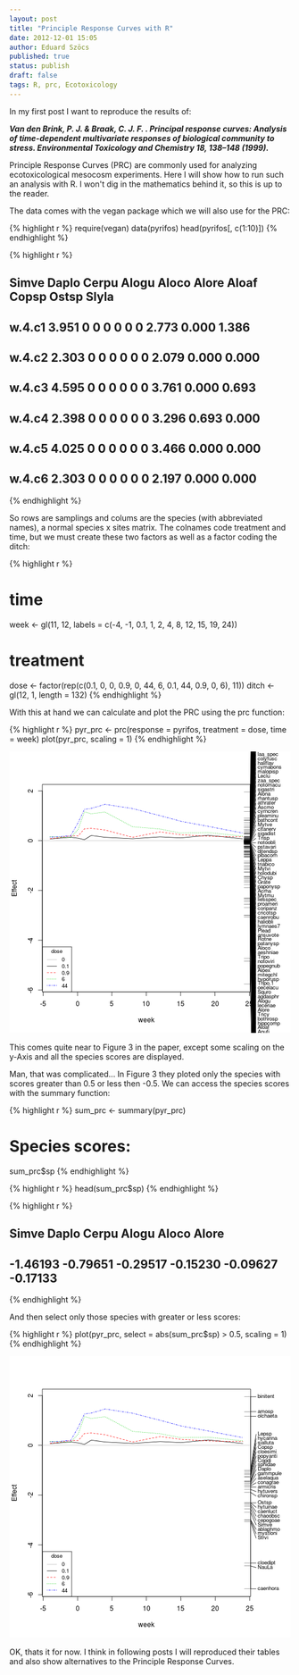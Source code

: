 ```yaml
---
layout: post
title: "Principle Response Curves with R"
date: 2012-12-01 15:05
author: Eduard Szöcs
published: true
status: publish
draft: false
tags: R, prc, Ecotoxicology
---
```


In my first post I want to reproduce the results of:

***Van den Brink, P. J. & Braak, C. J. F. . Principal response curves: Analysis of time-dependent multivariate responses of biological community to stress. Environmental Toxicology and Chemistry 18, 138–148 (1999).***


Principle Response Curves (PRC) are commonly used for analyzing ecotoxicological mesocosm experiments. 
Here I will show how to run such an analysis with R.
I won't dig in the mathematics behind it, so this is up to the reader.


The data comes with the vegan package which we will also use for the PRC:


{% highlight r %}
require(vegan)
data(pyrifos)
head(pyrifos[, c(1:10)])
{% endhighlight %}

{% highlight r %}
##        Simve Daplo Cerpu Alogu Aloco Alore Aloaf Copsp Ostsp Slyla
## w.4.c1 3.951     0     0     0     0     0     0 2.773 0.000 1.386
## w.4.c2 2.303     0     0     0     0     0     0 2.079 0.000 0.000
## w.4.c3 4.595     0     0     0     0     0     0 3.761 0.000 0.693
## w.4.c4 2.398     0     0     0     0     0     0 3.296 0.693 0.000
## w.4.c5 4.025     0     0     0     0     0     0 3.466 0.000 0.000
## w.4.c6 2.303     0     0     0     0     0     0 2.197 0.000 0.000
{% endhighlight %}


So rows are samplings and colums are the species (with abbreviated names), a normal species x sites matrix.
The colnames code treatment and time, but we must create these two factors as well as a factor coding the ditch:


{% highlight r %}
# time
week <- gl(11, 12, labels = c(-4, -1, 0.1, 1, 2, 4, 8, 12, 15, 19, 24))
# treatment
dose <- factor(rep(c(0.1, 0, 0, 0.9, 0, 44, 6, 0.1, 44, 0.9, 0, 6), 11))
ditch <- gl(12, 1, length = 132)
{% endhighlight %}



With this at hand we can calculate and plot the PRC using the prc function:

{% highlight r %}
pyr_prc <- prc(response = pyrifos, treatment = dose, time = week)
plot(pyr_prc, scaling = 1)
{% endhighlight %}

![plot of chunk prc1_plot1](/figures/prc1_plot1.png) 


This comes quite near to Figure 3 in the paper, except some scaling on the y-Axis and all the species scores are displayed.

Man, that was complicated...
In Figure 3 they ploted only the species with scores greater than 0.5 or less then -0.5.
We can access the species scores with the summary function:


{% highlight r %}
sum_prc <- summary(pyr_prc)
# Species scores:
sum_prc$sp
{% endhighlight %}


{% highlight r %}
head(sum_prc$sp)
{% endhighlight %}

{% highlight r %}
##    Simve    Daplo    Cerpu    Alogu    Aloco    Alore 
## -1.46193 -0.79651 -0.29517 -0.15230 -0.09627 -0.17133
{% endhighlight %}


And then select only those species with greater or less scores:


{% highlight r %}
plot(pyr_prc, select = abs(sum_prc$sp) > 0.5, scaling = 1)
{% endhighlight %}

![plot of chunk prc1_plot2](/figures/prc1_plot2.png) 


OK, thats it for now. I think in following posts I will reproduced their tables and also show alternatives to the Principle Response Curves.

